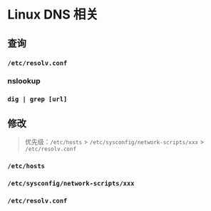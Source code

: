 # Linux DNS 相关

## 查询

### `/etc/resolv.conf` 

### nslookup

### `dig | grep [url]`

## 修改

> 优先级：`/etc/hosts` > `/etc/sysconfig/network-scripts/xxx` > `/etc/resolv.conf`

### `/etc/hosts`

### `/etc/sysconfig/network-scripts/xxx`

### `/etc/resolv.conf`

